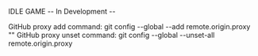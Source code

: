 IDLE GAME -- In Development --

GitHub proxy add command: git config --global --add remote.origin.proxy "" 
GitHub proxy unset command: git config --global --unset-all remote.origin.proxy
